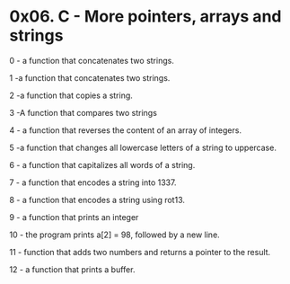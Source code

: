 # 0x06. C - More pointers, arrays and strings

0 - a function that concatenates two strings.

1 -a function that concatenates two strings.

2 -a function that copies a string.

3 -A function that compares two strings

4 - a function that reverses the content of an array of integers.

5 -a function that changes all lowercase letters of a string to uppercase.

6 - a function that capitalizes all words of a string.

7 - a function that encodes a string into 1337.

8 - a function that encodes a string using rot13.

9 - a function that prints an integer

10 - the program prints a[2] = 98, followed by a new line.

11 - function that adds two numbers and returns a pointer to the result.

12 - a function that prints a buffer.
